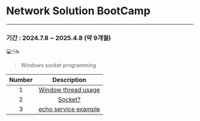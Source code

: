 # Network Solution BootCamp
---
### 기간 : 2024.7.8 ~ 2025.4.8 (약 9개월) 
💻🖱️☕
> Windows socket programming

| Number | Description |
|:--:|:--:|
|1| [Window thread usage](socket_programming/WorkerThreadSync.cpp) |
|2| [Socket?](socket_programming/socket.md)|
|3| [echo service example](socket_programming/echo_service.md) |
